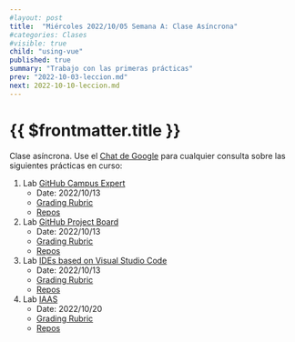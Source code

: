 ```yaml
---
#layout: post
title:  "Miércoles 2022/10/05 Semana A: Clase Asíncrona"
#categories: Clases
#visible: true
child: "using-vue"
published: true
summary: "Trabajo con las primeras prácticas"
prev: "2022-10-03-leccion.md"
next: 2022-10-10-leccion.md
---
```



# {{ $frontmatter.title }}

Clase asíncrona. 
Use el [Chat de Google](https://mail.google.com/chat/u/1/#chat/welcome) para cualquier consulta sobre las 
siguientes prácticas en curso:


1.  Lab [GitHub Campus Expert](/practicas/github-campus-expert.html)
    *   Date: 2022/10/13
    *   [Grading Rubric](/practicas/github-campus-expert.html#rubrica)
    *   [Repos](https://github.com/orgs/ULL-MII-SYTWS-2223/repositories?q=github-campus-expert)
2.  Lab [GitHub Project Board](/practicas/github-project-board.html)
    *   Date: 2022/10/13
    *   [Grading Rubric](/practicas/github-project-board.html#rubrica)
    *   [Repos](https://github.com/orgs/ULL-MII-SYTWS-2223/repositories?q=github-project-board)
3.  Lab [IDEs based on Visual Studio Code](/practicas/ides.html)
    *   Date: 2022/10/13
    *   [Grading Rubric](/practicas/ides.html#rubrica)
    *   [Repos](https://github.com/orgs/ULL-MII-SYTWS-2223/repositories?q=editors)
4.  Lab [IAAS](/practicas/iaas.html)
    *   Date: 2022/10/20
    *   [Grading Rubric](/practicas/iaas.html#rubrica)
    *   [Repos](https://github.com/orgs/ULL-MII-SYTWS-2223/repositories?q=iaas)
